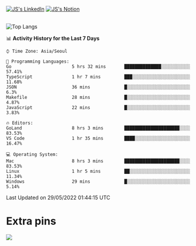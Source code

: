 
[![JS's LinkedIn](https://img.shields.io/badge/LinkedIn-blue?style=for-the-badge&logo=linkedin)](https://www.linkedin.com/in/jaeseung-lee-5a2a32139/) 
[![JS's Notion](https://img.shields.io/badge/Notion-black?style=for-the-badge&logo=notion)](https://bit.ly/ljswiki1) <br><br>
<!-- ![JS's GitHub stats](https://github-readme-stats-lemon-five.vercel.app/api?username=tkxkd0159&hide=contribs,prs,stars,issues&show_icons=true&theme=react&include_all_commits=true)   -->
![Top Langs](https://github-readme-stats-lemon-five.vercel.app/api/top-langs/?username=tkxkd0159&layout=compact&hide=jupyter%20notebook,scss,html,css&langs_count=10)  


<!--START_SECTION:waka-->
📊 **Activity History for the Last 7 Days** 

```text
⌚︎ Time Zone: Asia/Seoul

💬 Programming Languages: 
Go                       5 hrs 32 mins       ██████████████░░░░░░░░░░░   57.41% 
TypeScript               1 hr 7 mins         ███░░░░░░░░░░░░░░░░░░░░░░   11.68% 
JSON                     36 mins             █░░░░░░░░░░░░░░░░░░░░░░░░   6.3% 
Makefile                 28 mins             █░░░░░░░░░░░░░░░░░░░░░░░░   4.87% 
JavaScript               22 mins             █░░░░░░░░░░░░░░░░░░░░░░░░   3.83%

🔥 Editors: 
GoLand                   8 hrs 3 mins        █████████████████████░░░░   83.53% 
VS Code                  1 hr 35 mins        ████░░░░░░░░░░░░░░░░░░░░░   16.47%

💻 Operating System: 
Mac                      8 hrs 3 mins        █████████████████████░░░░   83.53% 
Linux                    1 hr 5 mins         ██░░░░░░░░░░░░░░░░░░░░░░░   11.34% 
Windows                  29 mins             █░░░░░░░░░░░░░░░░░░░░░░░░   5.14%

```


 Last Updated on 29/05/2022 01:44:15 UTC
<!--END_SECTION:waka-->

# Extra pins
<!-- <a href="https://github.com/tkxkd0159/go-chain">
  <img align="center" src="https://github-readme-stats-lemon-five.vercel.app/api/pin/?username=tkxkd0159&repo=go-chain&theme=react" />
</a> -->
<a href="https://github.com/tkxkd0159/dsalgo">
  <img align="center" src="https://github-readme-stats-lemon-five.vercel.app/api/pin/?username=tkxkd0159&repo=dsalgo&theme=react" />
</a>

<!---
- 🔭 I’m currently working on ...
- 🌱 I’m currently learning blockchain and distributed network
- 👯 I’m looking to collaborate on ...
- 🤔 I’m looking for help with ...
- 💬 Ask me about ...
- 📫 How to reach me: ...
- 😄 Pronouns: ...
- ⚡ Fun fact: ...
-->
